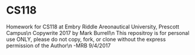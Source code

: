 # CS118
Homework for CS118 at Embry Riddle Areonautical University, Prescott Campus\n
Copywrite 2017 by Mark Burrell\n
This repositroy is for personal use ONLY, please do not copy, fork, or clone without the express permission of the Author\n
-MRB 9/4/2017
